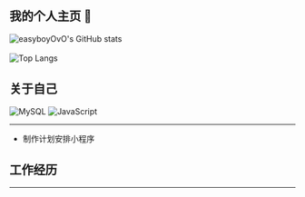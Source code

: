 ## 我的个人主页 👋
![easyboyOvO's GitHub stats](https://github-readme-stats.vercel.app/api?username=easyboyOvO)
</br>
</br>
![Top Langs](https://github-readme-stats.vercel.app/api/top-langs/?username=easyboyOvO)

## 关于自己
![MySQL](https://img.shields.io/badge/mysql-4479A1.svg?style=for-the-badge&logo=mysql&logoColor=white)
<img src="https://img.shields.io/badge/JavaScript-F7DF1E?style=for-the-badge&logo=JavaScript&logoColor=white" alt="JavaScript">
***
- 制作计划安排小程序

## 工作经历
***

<!--
**easyboyOvO/easyboyOvO** is a ✨ _special_ ✨ repository because its `README.md` (this file) appears on your GitHub profile.

Here are some ideas to get you started:

- 🔭 I’m currently working on ...
- 🌱 I’m currently learning ...
- 👯 I’m looking to collaborate on ...
- 🤔 I’m looking for help with ...
- 💬 Ask me about ...
- 📫 How to reach me: ...
- 😄 Pronouns: ...
- ⚡ Fun fact: ...
-->
